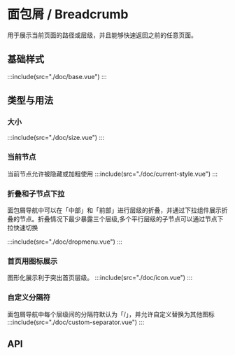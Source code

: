 # 面包屑 / Breadcrumb

用于展示当前页面的路径或层级，并且能够快速返回之前的任意页面。

## 基础样式

:::include(src="./doc/base.vue")
:::

## 类型与用法

### 大小

:::include(src="./doc/size.vue")
:::

### 当前节点
当前节点允许被隐藏或加粗使用
:::include(src="./doc/current-style.vue")
:::

### 折叠和子节点下拉
面包屑导航中可以在「中部」和「前部」进行层级的折叠，并通过下拉组件展示折叠的节点。折叠情况下最少暴露三个层级,多个平行层级的子节点可以通过节点下拉快速切换

:::include(src="./doc/dropmenu.vue")
:::


### 首页用图标展示

图形化展示利于突出首页层级。
:::include(src="./doc/icon.vue")
:::

### 自定义分隔符

面包屑导航中每个层级间的分隔符默认为「/」，并允许自定义替换为其他图标
:::include(src="./doc/custom-separator.vue")
:::

## API

<api-doc name="Breadcrumb" :doc="require('./api.json')"></api-doc>
<api-doc name="BreadcrumbItem" :doc="require('../breadcrumb-item/api.json')"></api-doc>
